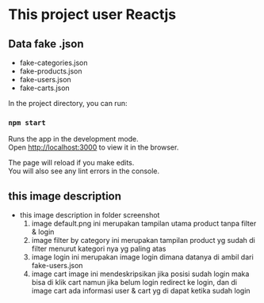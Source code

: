 # This project user Reactjs

## Data fake .json

- fake-categories.json
- fake-products.json
- fake-users.json
- fake-carts.json

In the project directory, you can run:

### `npm start`

Runs the app in the development mode.\
Open [http://localhost:3000](http://localhost:3000) to view it in the browser.

The page will reload if you make edits.\
You will also see any lint errors in the console.

## this image description

- this image description in folder screenshot
  1. image default.png ini merupakan tampilan utama product tanpa filter & login
  2. image filter by category ini merupakan tampilan product yg sudah di filter menurut kategori nya yg paling atas
  3. image login ini merupakan image login dimana datanya di ambil dari fake-users.json
  4. image cart image ini mendeskripsikan jika posisi sudah login maka bisa di klik cart namun jika belum login redirect ke login,
     dan di image cart ada informasi user & cart yg di dapat ketika sudah login

